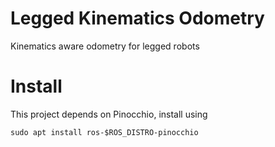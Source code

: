 # Legged Kinematics Odometry
Kinematics aware odometry for legged robots

# Install
This project depends on Pinocchio, install using

```
sudo apt install ros-$ROS_DISTRO-pinocchio
```
